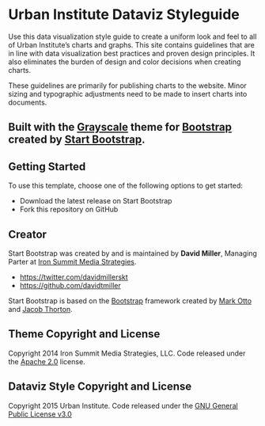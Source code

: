 # Urban Institute Dataviz Styleguide

Use this data visualization style guide to create a uniform look and feel to all of Urban Institute’s charts and graphs. This site contains guidelines that are in line with data visualization best practices and proven design principles. It also eliminates the burden of design and color decisions when creating charts.

These guidelines are primarily for publishing charts to the website. Minor sizing and typographic adjustments need to be made to insert charts into documents.



## Built with the [Grayscale](http://startbootstrap.com/template-overviews/grayscale/) theme for [Bootstrap](http://getbootstrap.com/) created by [Start Bootstrap](http://startbootstrap.com/).


## Getting Started

To use this template, choose one of the following options to get started:
* Download the latest release on Start Bootstrap
* Fork this repository on GitHub


## Creator

Start Bootstrap was created by and is maintained by **David Miller**, Managing Parter at [Iron Summit Media Strategies](http://www.ironsummitmedia.com/).

* https://twitter.com/davidmillerskt
* https://github.com/davidtmiller

Start Bootstrap is based on the [Bootstrap](http://getbootstrap.com/) framework created by [Mark Otto](https://twitter.com/mdo) and [Jacob Thorton](https://twitter.com/fat).

## Theme Copyright and License

Copyright 2014 Iron Summit Media Strategies, LLC. Code released under the [Apache 2.0](https://github.com/IronSummitMedia/startbootstrap-grayscale/blob/gh-pages/LICENSE) license.


## Dataviz Style Copyright and License
Copyright 2015 Urban Institute. Code released under the [GNU General Public License v3.0](http://choosealicense.com/licenses/gpl-3.0/)